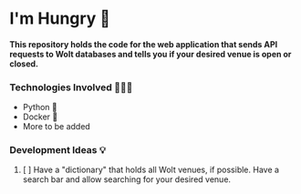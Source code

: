 # I'm Hungry 💙

#### This repository holds the code for the web application that sends API requests to Wolt databases and tells you if your desired venue is open or closed.

### Technologies Involved 👨🏽‍💻

- Python 🐍
- Docker 🐋
- More to be added

### Development Ideas 💡

1. [ ] Have a "dictionary" that holds all Wolt venues, if possible. Have a search bar and allow searching for your desired venue.
